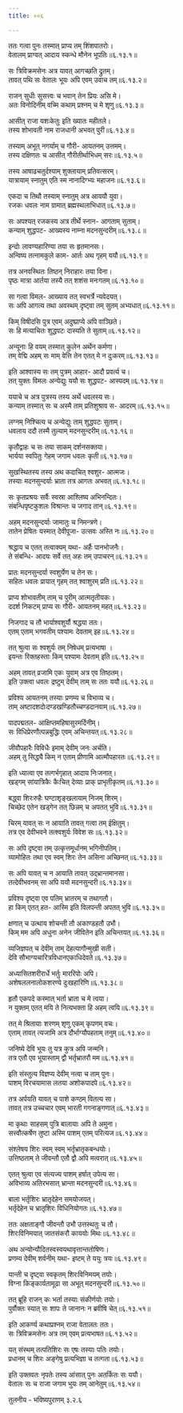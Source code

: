```yaml
---
title: ००६

---
```

  
  
ततः गत्वा पुनः तस्मात् प्राप्य तम् शिंशपातरोः।  
वेतालम् प्राग्वत् आदाय स्कन्धे मौनेन भूपतिः॥६.१३.१॥  
  
सः त्रिविक्रमसेनः अत्र यावत् आगच्छति द्रुतम्।  
तावत् पथि सः वेतालः भूयः अपि एवम् उवाच तम्॥६.१३.२॥  
  
राजन् सुधीः सुसत्त्वः च भवान् तेन प्रियः असि मे।  
अतः विनोदिनीम् वच्मि कथाम् प्रश्नम् च मे शृणु॥६.१३.३॥  
  
आसीत् राजा यशःकेतुः इति ख्यातः महीतले।  
तस्य शोभावती नाम राजधानी अभवत् पुरी॥६.१३.४॥  
  
तस्याम् अभूत् नगर्याम् च गौरी- आयतनम् उत्तमम्।  
तस्य दक्षिणतः च आसीत् गौरीतीर्थाभिधम् सरः॥६.१३.५॥  
  
तस्य आषाढचतुर्दश्याम् शुक्लायाम् प्रतिवत्सरम्।  
यात्रायाम् स्नातुम् एति स्म नानादिग्भ्यः महाजनः॥६.१३.६॥  
  
एकदा च तिथौ तस्याम् स्नातुम् अत्र आययौ युवा।  
रजकः धवलः नाम ग्रामात् ब्रह्मस्थलाभिधात्॥६.१३.७॥  
  
सः अपश्यत् रजकस्य अत्र तीर्थे स्नान- आगताम् सुताम्।  
कन्याम् शुद्धपट- आख्यस्य नाम्ना मदनसुन्दरीम्॥६.१३.८॥  
  
इन्दोः लावण्यहारिण्या तया सः हृतमानसः।  
अन्विष्य तत्नामकुले काम- आर्तः अथ गृहम् ययौ॥६.१३.९॥  
  
तत्र अनवस्थितः तिष्ठन् निराहारः तया विना।  
पृष्ठः मात्रा आर्तया तस्यै तत् शशंस मनःगतम्॥६.१३.१०॥  
  
सा गत्वा विमल- आख्याय तत् स्वभर्त्रे न्यवेदयत्।  
सः अपि आगत्य तथा अवस्थम् दृष्ट्वा तम् सुतम् अभ्यधात्॥६.१३.११॥  
  
किम् विषीदसि पुत्र एवम् अदुष्प्राप्ये अपि वाञ्छिते।  
सः हि मत्याचितः शुद्धपटः दास्यति ते सुताम्॥६.१३.१२॥  
  
अन्यूनाः हि वयम् तस्मात् कुलेन अर्थेन कर्मणा।  
तम् वेद्मि अहम् सः माम् वेत्ति तेन एतत् मे न दुःकरम्॥६.१३.१३॥  
  
इति आश्वास्य सः तम् पुत्रम् आहार- आदौ प्रवर्त्य च।  
तत् युक्तः विमलः अन्येद्युः ययौ सः शुद्धपट- आस्पदम्॥६.१३.१४॥  
  
ययाचे च अत्र पुत्रस्य तस्य अर्थे धवलस्य सः।  
कन्याम् तस्मात् सः च अस्मै ताम् प्रतिशुश्राव स- आदरम्॥६.१३.१५॥  
  
लग्नम् निश्चित्य च अन्येद्युः ताम् शुद्धपटः सुताम्।  
धवलाय ददौ तस्मै तुल्याम् मदनसुन्दरीम्॥६.१३.१६॥  
  
कृतौद्वाहः च सः तया साकम् दर्शनसक्तया।  
भार्यया स्वपितुः गेहम् जगाम धवलः कृती॥६.१३.१७॥  
  
सुखस्थितस्य तस्य अथ कदाचित् श्वशुर- आत्मजः।  
तस्याः मदनसुन्दर्याः भ्राता तत्र आगतः अभवत्॥६.१३.१८॥  
  
सः कृतप्रश्रयः सर्वैः स्वस्रा आश्लिष्य अभिनन्दितः।  
संबन्धिपृष्टकुशलः विश्रान्तः च जगाद तान्॥६.१३.१९॥  
  
अहम् मदनसुन्दर्याः जामातुः च निमन्त्रणे।  
तातेन प्रेषितः यस्मात् देवीपूजा- उत्सवः अस्ति नः॥६.१३.२०॥  
  
श्रद्धाय च एतत् तत्वाक्यम् यथा- अर्हैः पानभोजनैः।  
ते संबन्धि- आदयः सर्वे तत् अहः तम् उपाचरन्॥६.१३.२१॥  
  
प्रातः मदनसुन्दर्या स्वशुर्येण च तेन सः।  
सहितः धवलः प्रायात् गृहम् तत् श्वाशुरम् प्रति॥६.१३.२२॥  
  
प्राप्य शोभावतीम् ताम् च पुरीम् आत्मतृतीयकः।  
ददर्श निकटम् प्राप्य सः गौरी- आयतनम् महत्॥६.१३.२३॥  
  
निजगाद च तौ भार्याश्वशुर्यौ श्रद्धया ततः।  
एतम् एताम् भगवतीम् पश्यामः देवताम् इह॥६.१३.२४॥  
  
तत् श्रुत्वा सः श्वशुर्यः तम् निषेधम् प्रत्यभाषा ।  
इयन्तः रिक्तहस्ताः किम् पश्यामः देवताम् इति॥६.१३.२५॥  
  
अहम् तावत् व्रजामि एकः युवाम् अत्र एव तिष्ठतम्।  
इति उक्त्वा धवलः द्रष्टुम् देवीम् ताम् सः ततः ययौ॥६.१३.२६॥  
  
प्रविश्य आयतनम् तस्याः प्रणम्य च विभाव्य च।  
ताम् अष्टादशदोःदण्डखण्डितौच्चण्डदानवाम्॥६.१३.२७॥  
  
पादपद्मतल- आक्षिप्तमहिषासुरमर्दिनीम्।  
सः विधिप्रेरणौत्पन्नबुद्धिः एवम् अचिन्तयत्॥६.१३.२८॥  
  
जीवौपहारैः विविधैः इमाम् देवीम् जनः अर्चति।  
अहम् तु सिद्ध्यै किम् न एताम् प्रीणामि आत्मौपहारतः॥६.१३.२९॥  
  
इति ध्यात्वा एव तत्गर्भगृहात् आदाय निःजनात्।  
खड्गम् सांयात्रिकैः कैःचित् देव्याः प्राक् प्राभृतीकृतम्॥६.१३.३०॥  
  
बद्ध्वा शिरःरुहैः घण्टाशृङ्खलायाम् निजम् शिरम्।  
चिच्छेद एतेन खड्गेन तत् छिन्नम् च अपतत् भुवि॥६.१३.३१॥  
  
चिरम् यावत् सः न आयाति तावत् गत्वा तम् ईक्षितुम्।  
तत्र एव देवीभवने तत्श्वशुर्यः विवेश सः॥६.१३.३२॥  
  
सः अपि दृष्ट्वा तम् उत्कृत्तमूर्धानम् भगिनीपतिम्।  
व्यामोहितः तथा एव स्वम् शिरः तेन असिना अच्छिनत्॥६.१३.३३॥  
  
सः अपि यावत् च न आयाति तावत् उद्भ्रान्तमानसा।  
तत्देवीभवनम् सा अपि ययौ मदनसुन्दरी॥६.१३.३४॥  
  
प्रविश्य दृष्ट्वा एव पतिम् भ्रातरम् च तथागतौ।  
हा किम् एतत् हत- आस्मि इति विलपन्ती अपतत् भुवि॥६.१३.३५॥  
  
क्षणात् च उत्थाय शोचन्ती तौ अकाण्डहतौ उभौ।  
किम् मम अपि अधुना अनेन जीवितेन इति अचिन्तयत्॥६.१३.३६॥  
  
व्यजिज्ञपत् च देवीम् ताम् देहत्यागौन्मुखी सती।  
देवि सौभाग्यचारित्रविधानएकाधिदेवते॥६.१३.३७॥  
  
अध्यासितशरीरार्धे भर्तुः माररिपोः अपि।  
अशेषललनालोकशरण्ये दुःखहारिणि॥६.१३.३८॥  
  
हृतौ एकपदे कस्मात् भर्ता भ्राता च मे त्वया।  
न युक्तम् एतत् मयि ते नित्यभक्ता हि अहम् त्वयि॥६.१३.३९॥  
  
तत् मे श्रितायाः शरणम् शृणु एकम् कृपणम् वचः।  
एताम् तावत् त्यजामि अत्र दौर्भाग्यौपहताम् तनुम्॥६.१३.४०॥  
  
जनिष्ये देवि भूयः तु यत्र कुत्र अपि जन्मनि।  
तत्र एतौ एव भूयास्ताम् द्वौ भर्तृभ्रातरौ मम॥६.१३.४१॥  
  
इति संस्तुत्य विज्ञप्य देवीम् नत्वा च ताम् पुनः।  
पाशम् विरचयामास लतया अशोकपादपे॥६.१३.४२॥  
  
तत्र अर्पयति यावत् च पाशे कण्ठम् वितत्य सा।  
तावत् तत्र उच्चचार एवम् भारती गगनाङ्गणात्॥६.१३.४३॥  
  
मा कृथाः साहसम् पुत्रि बालायाः अपि ते अमुना।  
सत्त्वौत्कर्षेण तुष्टा अस्मि पाशम् एतम् परित्यज॥६.१३.४४॥  
  
संश्लेषय शिरः स्वम् स्वम् भर्तृभ्रातृकबन्धयोः।  
उत्तिष्ठताम् ते जीवन्तौ एतौ द्वौ अपि मत्वरात्॥६.१३.४५॥  
  
एतत् श्रुत्वा एव संत्यज्य पाशम् हर्षात् उपेत्य सा।  
अविभाव्य अतिरभसात् भ्रान्ता मदनसुन्दरी॥६.१३.४६॥  
  
बाला भर्तृशिरः भ्रातृदेहेन समयोजयत्।  
भर्तृदेहेन च भ्रातृशिरः विधिनियोगतः॥६.१३.४७॥  
  
ततः अक्षताङ्गौ जीवन्तौ उभौ उत्तस्थतुः च तौ।  
शिरःविनिमयात् जातसंकरौ काययोः मिथः॥६.१३.४८॥  
  
अथ अन्योन्यौदितस्वस्वयथावृत्तान्ततोषिणः।  
प्रणम्य देवीम् शर्वनीम् यथा- इष्टम् ते ययुः त्रयः॥६.१३.४९॥  
  
यान्ती च दृष्ट्वा स्वकृतम् शिरःविनिमयम् तयोः।  
विग्ना किङ्कार्यतामूढा सा अभूत् मदनसुन्दरी॥६.१३.५०॥  
  
तत् ब्रूहि राजन् कः भर्ता तस्याः संकीर्णयोः तयोः।  
पुर्वौक्तः स्यात् सः शापः ते जानानः न ब्रवीषि चेत्॥६.१३.५१॥  
  
इति आकर्ण्य कथाप्रश्नम् राजा वेतालतः ततः।  
सः त्रिविक्रमसेनः अत्र तम् एवम् प्रत्यभाषत॥६.१३.५२॥  
  
यत् संस्थम् तत्पतिशिरः सः एषः तस्याः पतिः तयोः।  
प्रधानम् च शिरः अङ्गेषु प्रत्यभिज्ञा च तत्गता॥६.१३.५३॥  
  
इति उक्तवतः नृपतेः तस्य आंसात् पुनः अतर्कितः सः ययौ।  
वेतालः सः च राजा जगाम भुयः तम् आनेतुम्॥६.१३.५४॥  
  
तुलनीय - भविष्यपुराणम् ३.२.६